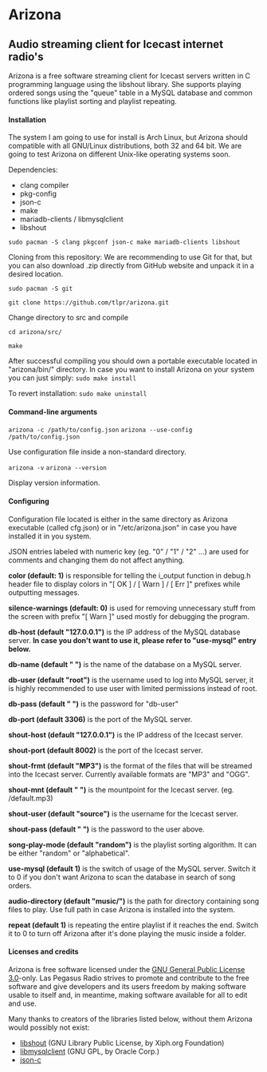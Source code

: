 # Arizona
## Audio streaming client for Icecast internet radio's

Arizona is a free software streaming client for Icecast servers
written in C programming language using the libshout library.
She supports playing ordered songs using the "queue" table
in a MySQL database and common functions like playlist sorting
and playlist repeating.

#### Installation

The system I am going to use for install is Arch Linux,
but Arizona should compatible with all GNU/Linux distributions,
both 32 and 64 bit. We are going to test Arizona on different
Unix-like operating systems soon.

Dependencies:
- clang compiler
- pkg-config
- json-c
- make
- mariadb-clients / libmysqlclient
- libshout

` sudo pacman -S clang pkgconf json-c make mariadb-clients libshout `

Cloning from this repository:
We are recommending to use Git for that, but you can also download .zip
directly from GitHub website and unpack it in a desired location.

` sudo pacman -S git `

` git clone https://github.com/tlpr/arizona.git `

Change directory to src and compile

` cd arizona/src/ `

` make `

After successful compiling you should own a portable executable
located in "arizona/bin/" directory. In case you want to install
Arizona on your system you can just simply:
` sudo make install `

To revert installation:
` sudo make uninstall `

#### Command-line arguments

` arizona -c /path/to/config.json `
` arizona --use-config /path/to/config.json `

Use configuration file inside a non-standard directory.

` arizona -v `
` arizona --version `

Display version information.

#### Configuring

Configuration file located is either in the
same directory as Arizona executable (called cfg.json)
or in "/etc/arizona.json" in case you have installed it
in you system.

JSON entries labeled with numeric key (eg. "0" / "1" / "2" ...)
are used for comments and changing them do not affect
anything.

**color (default: 1)** is responsible for telling the i\_output function
in debug.h header file to display colors in "[ OK ] / [ Warn ] / [ Err ]"
prefixes while outputting messages.

**silence-warnings (default: 0)** is used for removing unnecessary stuff
from the screen with prefix "[ Warn ]" used mostly for debugging the
program.

**db-host (default "127.0.0.1")** is the IP address of the MySQL
database server. **In case you don't want to use it, please refer to
"use-mysql" entry below.**

**db-name (default " ")** is the name of the database on a MySQL server.

**db-user (default "root")** is the username used to log into MySQL server,
it is highly recommended to use user with limited permissions instead of
root.

**db-pass (default " ")** is the password for "db-user"

**db-port (default 3306)** is the port of the MySQL server.

**shout-host (default "127.0.0.1")** is the IP address of the Icecast server.

**shout-port (default 8002)** is the port of the Icecast server.

**shout-frmt (default "MP3")** is the format of the files that
will be streamed into the Icecast server. Currently available formats are
"MP3" and "OGG".

**shout-mnt (default " ")** is the mountpoint for the Icecast server. (eg. /default.mp3)

**shout-user (default "source")** is the username for the Icecast server.

**shout-pass (default " ")** is the password to the user above.

**song-play-mode (default "random")** is the playlist sorting algorithm. It can be either
"random" or "alphabetical".

**use-mysql (default 1)** is the switch of usage of the MySQL server. Switch it to 0
if you don't want Arizona to scan the database in search of song orders.

**audio-directory (default "music/")** is the path for directory containing song files to play.
Use full path in case Arizona is installed into the system.

**repeat (default 1)** is repeating the entire playlist if it reaches the end. Switch it to 0
to turn off Arizona after it's done playing the music inside a folder. 


#### Licenses and credits

Arizona is free software licensed under the [GNU General Public License 3.0](https://www.gnu.org/licenses/gpl-3.0.en.html)-only.
Las Pegasus Radio strives to promote and contribute to the free software and give developers and its users
freedom by making software usable to itself and, in meantime, making software available for all to edit and use.

Many thanks to creators of the libraries listed below,
without them Arizona would possibly not exist:

- [libshout](https://gitlab.xiph.org/xiph/icecast-libshout/) (GNU Library Public License, by Xiph.org Foundation)
- [libmysqlclient](https://dev.mysql.com/downloads/connector/c/) (GNU GPL, by Oracle Corp.)
- [json-c](https://github.com/json-c/json-c)

